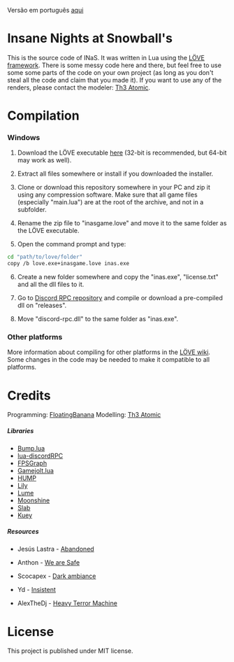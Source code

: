 Versão em português [aqui](./README_ptbr.md)

# Insane Nights at Snowball's

This is the source code of INaS. It was written in Lua using the [LÖVE framework](https://love2d.org). There is some messy code here and there, but feel free to use some some parts of the code on your own project (as long as you don't steal all the code and claim that you made it). If you want to use any of the renders, please contact the modeler: [Th3 Atomic](https://gamejolt.com/@Th3_Atomic_Official).

# Compilation

### Windows

1. Download the LÖVE executable [here](https://love2d.org) (32-bit is recommended, but 64-bit may work as well).

2. Extract all files somewhere or install if you downloaded the installer.

3. Clone or download this repository somewhere in your PC and zip it using any compression software. Make sure that all game files (especially "main.lua") are at the root of the archive, and not in a subfolder.

4. Rename the zip file to "inasgame.love" and move it to the same folder as the LÖVE executable.

5. Open the command prompt and type:

```bash
cd "path/to/love/folder"
copy /b love.exe+inasgame.love inas.exe
```

6. Create a new folder somewhere and copy the "inas.exe", "license.txt" and all the dll files to it.

7. Go to [Discord RPC repository](https://github.com/discord/discord-rpc) and compile or download a pre-compiled dll on "releases".

8. Move "discord-rpc.dll" to the same folder as "inas.exe".

### Other platforms

More information about compiling for other platforms in the [LÖVE wiki](https://love2d.org/wiki/Game_Distribution). Some changes in the code may be needed to make it compatible to all platforms.

# Credits

Programming: [FloatingBanana](https://gamejolt.com/@FloatingBanana)
Modelling: [Th3 Atomic](https://gamejolt.com/@Th3_Atomic_Official)

##### Libraries

* [Bump.lua](https://github.com/kikito/bump.lua)
* [lua-discordRPC](https://github.com/pfirsich/lua-discordRPC)
* [FPSGraph](https://github.com/icrawler/FPSGraph)
* [Gamejolt.lua](https://github.com/mbrovko/gamejoltlua)
* [HUMP](https://github.com/HDictus/hump/tree/temp-master)
* [Lily](https://github.com/MikuAuahDark/lily)
* [Lume](https://github.com/rxi/lume/)
* [Moonshine](https://github.com/vrld/moonshine)
* [Slab](https://github.com/coding-jackalope/Slab)
* [Kuey](https://love2d.org/wiki/Kuey)

##### Resources

* Jesús Lastra - [Abandoned](https://opengameart.org/content/collaboration-theme-song-abandoned)

* Anthon - [We are Safe](https://opengameart.org/content/we-are-safe)

* Scocapex - [Dark ambiance](https://opengameart.org/content/dark-ambiance)

* Yd - [Insistent](https://opengameart.org/content/insistent-background-loop)

* AlexTheDj - [Heavy Terror Machine](https://www.newgrounds.com/audio/listen/345935)

# License

This project is published under MIT license.